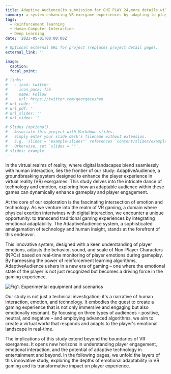 ```yaml
---
title: Adaptive Audience(in submission for CHI PLAY 24,more details will released after publication)
summary: a system enhancing VR exergame experiences by adapting to player emotions. It employs reinforcement learning to dynamically adjust NPC behavior, sound, and scale based on real-time emotional feedback. Focusing on positive, neutral, and negative audience types, the system aims to create immersive, emotionally resonant gaming experiences. This innovation extends beyond gaming, offering insights into emotional interaction and the potential of adaptive technology in entertainment.
tags:
  - Reinforcement learning
  - Human-Computer Interaction
  - Deep Learning
date: '2023-05-01T00:00:00Z'

# Optional external URL for project (replaces project detail page).
external_link: ''

image:
  caption: 
  focal_point: 

# links:
#   - icon: twitter
#     icon_pack: fab
#     name: Follow
#     url: https://twitter.com/georgecushen
# url_code: ''
# url_pdf: ''
# url_slides: ''
# url_video: ''

# Slides (optional).
#   Associate this project with Markdown slides.
#   Simply enter your slide deck's filename without extension.
#   E.g. `slides = "example-slides"` references `content/slides/example-slides.md`.
#   Otherwise, set `slides = ""`.
# slides: example
---
```


In the virtual realms of reality, where digital landscapes blend seamlessly with human interaction, lies the frontier of our study: AdaptiveAudience, a groundbreaking system designed to enhance the player experience in virtual reality (VR) exergames. This study delves into the intricate dance of technology and emotion, exploring how an adaptable audience within these games can dynamically enhance gameplay and player engagement.

At the core of our exploration is the fascinating intersection of emotion and technology. As we venture into the realm of VR gaming, a domain where physical exertion intertwines with digital interaction, we encounter a unique opportunity: to transcend traditional gaming experiences by integrating emotional adaptability. The AdaptiveAudience system, a sophisticated amalgamation of technology and human insight, stands at the forefront of this endeavor.

This innovative system, designed with a keen understanding of player emotions, adjusts the behavior, sound, and scale of Non-Player Characters (NPCs) based on real-time monitoring of player emotions during gameplay. By harnessing the power of reinforcement learning algorithms, AdaptiveAudience ushers in a new era of gaming – one where the emotional state of the player is not just recognized but becomes a driving force in the gaming experience.

![Fig1. Experimental equipment and scenarios](audience.jpg "Fig1. Experimental equipment and scenarios")

Our study is not just a technical investigation; it's a narrative of human interaction, emotion, and technology. It embodies the quest to create a gaming experience that is not only immersive and engaging but also emotionally resonant. By focusing on three types of audiences – positive, neutral, and negative – and employing advanced algorithms, we aim to create a virtual world that responds and adapts to the player's emotional landscape in real-time.

The implications of this study extend beyond the boundaries of VR exergames. It opens new horizons in understanding player engagement, emotional interaction, and the potential of adaptive technology in entertainment and beyond. In the following pages, we unfold the layers of this innovative study, exploring the depths of emotional adaptability in VR gaming and its transformative impact on player experience.